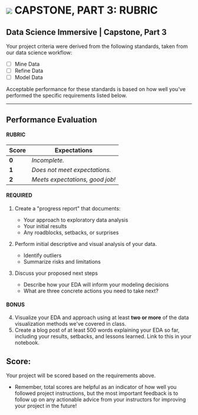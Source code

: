 # ![](https://ga-dash.s3.amazonaws.com/production/assets/logo-9f88ae6c9c3871690e33280fcf557f33.png) CAPSTONE, PART 3: RUBRIC

## Data Science Immersive | Capstone, Part 3		
Your project criteria were derived from the following standards, taken from our data science workflow:

- [ ] Mine Data
- [ ] Refine Data
- [ ] Model Data

Acceptable performance for these standards is based on how well you've performed the specific requirements listed below.

---

## Performance Evaluation

#### RUBRIC
Score  | Expectations
--- | ---
**0** | _Incomplete._
**1** | _Does not meet expectations._
**2** | _Meets expectations, good job!_


#### REQUIRED
1. Create a "progress report" that documents:
   - Your approach to exploratory data analysis
   - Your initial results
   - Any roadblocks, setbacks, or surprises

2. Perform initial descriptive and visual analysis of your data.
   - Identify outliers
   - Summarize risks and limitations

3. Discuss your proposed next steps
   - Describe how your EDA will inform your modeling decisions
   - What are three concrete actions you need to take next?


#### BONUS
4. Visualize your EDA and approach using at least **two or more** of the data visualization methods we've covered in class.
5. Create a blog post of at least 500 words explaining your EDA so far, including your results, setbacks, and lessons learned. Link to this in your notebook.

## Score:
Your project will be scored based on the requirements above.

- Remember, total scores are helpful as an indicator of how well you followed project instructions, but the most important feedback is to follow up on any actionable advice from your instructors for improving your project in the future!
